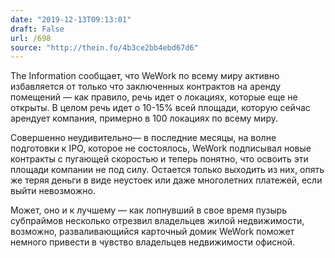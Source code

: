 ```yaml
---
date: "2019-12-13T09:13:01"
draft: False
url: /698
source: "http://thein.fo/4b3ce2bb4ebd67d6"
---
```


The Information сообщает, что WeWork по всему миру активно избавляется от только что заключенных контрактов на аренду помещений — как правило, речь идет о локациях, которые еще не открыты. В целом речь идет о 10-15% всей площади, которую сейчас арендует компания, примерно в 100 локациях по всему миру.

Совершенно неудивительно— в последние месяцы, на волне подготовки к IPO, которое не состоялось, WeWork подписывал новые контракты с пугающей скоростью и теперь понятно, что освоить эти площади компании не под силу. Остается только выходить из них, опять же теряя деньги в виде неустоек или даже многолетних платежей, если выйти невозможно.

Может, оно и к лучшему — как лопнувший в свое время пузырь субпраймов несколько отрезвил владельцев жилой недвижимости, возможно, разваливающийся карточный домик WeWork поможет немного привести в чувство владельцев недвижимости офисной.
